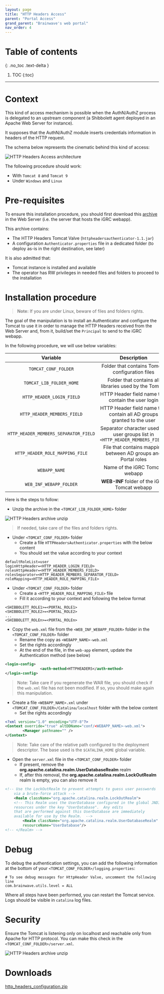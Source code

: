 ```yaml
---
layout: page
title: "HTTP Headers Access"
parent: "Portal Access"
grand_parent: "Brainwave's web portal"
nav_order: 4
---
```


# Table of contents
{: .no_toc .text-delta }

1. TOC
{:toc}
---

# Context

This kind of access mechanism is possible when the AuthN/AuthZ process is delegated to an upstream component (a Shibbolett agent deployed in an Apache Web Server for instance).

It supposes that the AuthN/AuthZ module inserts credentials information in headers of the HTTP request.

The schema below represents the cinematic behind this kind of access:

![HTTP Headers Access architecture](../images/http_header_access_architecture.png)

The following procedure should work:  

* With `Tomcat 8` and `Tomcat 9`  
* Under `Windows` and `Linux`  

# Pre-requisites

To ensure this installation procedure, you should first download this [archive](../attachments/http_headers_configuration.zip) in the Web Server (i.e. the server that hosts the iGRC webapp).

This archive contains:  

* The HTTP Headers Tomcat Valve  (`httpheadersauthenticator-1.1.jar`)
* A configuration `Authenticator.properties` file in a dedicated folder (to deploy as-is in the right destination, see later)

It is also admitted that:
* Tomcat instance is installed and available
* The operator has RW privileges in needed files and folders to proceed to the installation

# Installation procedure

> <span style="color:grey">**Note:**</span> If you are under Linux, beware of files and folders rights.

The goal of the manipulation is to install an Authenticator and configure the Tomcat to use it in order to manage the HTTP Headers received from the Web Server and, from it, build/set the `Principal` to send to the iGRC webapp.

In the following procedure, we will use below variables:  

|               Variable                |                                  Description                                   |              Example value               |
| :-----------------------------------: | :----------------------------------------------------------------------------: | :--------------------------------------: |
|         `TOMCAT_CONF_FOLDER`          |                Folder that contains Tomcat configuration files                 |               /etc/tomcat8               |
|       `TOMCAT_LIB_FOLDER_HOME`        |             Folder that contains all libraries used by the Tomcat              |          /usr/share/tomcat8/lib          |
|       `HTTP_HEADER_LOGIN_FIELD`       |               HTTP Header field name that contain the user login               |              samAccountName              |
|      `HTTP_HEADER_MEMBERS_FIELD`      |     HTTP Header field name that contain all AD groups granted to the user      |                isMemberOf                |
| `HTTP_HEADER_MEMBERS_SEPARATOR_FIELD` | Separator character used for user groups list in `<HTTP_HEADER_MEMBERS_FIELD>` |                    ;                     |
|    `HTTP_HEADER_ROLE_MAPPING_FILE`    |         File that contains mapping between AD groups and Portal roles          |          rolemapping.properties          |
|             `WEBAPP_NAME`             |                         Name of the iGRC Tomcat webapp                         |                 sandbox                  |
|        `WEB_INF_WEBAPP_FOLDER`        |                  **WEB-INF** folder of the iGRC Tomcat webapp                  | /var/lib/tomcat8/webapps/sandbox/WEB-INF |

Here is the steps to follow:  

* Unzip the archive in the `<TOMCAT_LIB_FOLDER_HOME>` folder

![HTTP Headers archive unzip](../images/http_headers_archive_unzip.png)

> If needed, take care of the files and folders rights.

* Under `<TOMCAT_CONF_FOLDER>` folder  
    * Create a file `HTTPHeadersAuthenticator.properties` with the below content
    * You should set the value according to your context

```properties
defaultRoleList=user
loginHttpHeader=<HTTP_HEADER_LOGIN_FIELD>
rolesHttpHeader=<HTTP_HEADER_MEMBERS_FIELD>
rolesSeparator=<HTTP_HEADER_MEMBERS_SEPARATOR_FIELD>
roleMapping=<HTTP_HEADER_ROLE_MAPPING_FILE>
```

* Under `<TOMCAT_CONF_FOLDER>` folder  
    * Create a `<HTTP_HEADER_ROLE_MAPPING_FILE>` file
    * Fill it according to your context and following the below format

```properties
<SHIBBOLETT_ROLE1>=<PORTAL_ROLE1>
<SHIBBOLETT_ROLE2>=<PORTAL_ROLE2>
...
<SHIBBOLETT_ROLEn>=<PORTAL_ROLEn>
```

* Copy the `web.xml` file from the `<WEB_INF_WEBAPP_FOLDER>` folder in the `<TOMCAT_CONF_FOLDER>` folder
    * Rename the copy as `<WEBAPP_NAME>-web.xml`
    * Set the rights accordingly
    * At the end of the file, in the `web-app` element, update the Authentication method (see below)

```xml
<login-config>
                <auth-method>HTTPHEADERS</auth-method>
</login-config>
```

> Note: Take care if you regenerate the WAR file, you should check if the `web.xml` file has not been modified. If so, you should make again this manipulation.

* Create a file `<WEBAPP_NAME>.xml` under `<TOMCAT_CONF_FOLDER>/Catalina/localhost` folder with the below content
    * Set the rights accordingly

```xml
<?xml version="1.0" encoding="UTF-8"?>
<Context override="true" altDDName="conf/<WEBAPP_NAME>-web.xml">
        <Manager pathname="" />
</Context>
```

> Note: Take care of the relative path configured to the deployment descriptor. The base used is the `$CATALINA_HOME` global variable.

* Open the `server.xml` file in the `<TOMCAT_CONF_FOLDER>` folder
    * If present, remove the **org.apache.catalina.realm.UserDatabaseRealm** realm
    * If, after this removal, the **org.apache.catalina.realm.LockOutRealm** realm is empty, you can also remove it

```xml
<!-- Use the LockOutRealm to prevent attempts to guess user passwords
    via a brute-force attack -->
    <Realm className="org.apache.catalina.realm.LockOutRealm">
    <!-- This Realm uses the UserDatabase configured in the global JNDI
    resources under the key "UserDatabase".  Any edits
    that are performed against this UserDatabase are immediately
    available for use by the Realm.  -->
        <Realm className="org.apache.catalina.realm.UserDatabaseRealm"
        resourceName="UserDatabase"/>
<!-- </Realm> -->
```

# Debug

To debug the authentication settings, you can add the following information at the bottom of your `<TOMCAT_CONF_FOLDER>/logging.properties`:

```properties
# To see debug messages for HttpHeader Valve, uncomment the following line
com.brainwave.utils.level = ALL
```

Where all steps have been performed, you can restart the Tomcat service. Logs should be visible in `catalina` log files.

# Security

Ensure the Tomcat is listening only on localhost and reachable only from Apache for HTTP protocol. You can make this check in the `<TOMCAT_CONF_FOLDER>/server.xml`.

![HTTP Headers archive unzip](../images/http_headers_server_xml.png)

# Downloads

[http_headers_configuration.zip](../http_headers_configuration.zip)  

